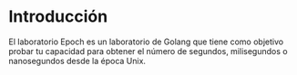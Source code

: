 # Introducción

El laboratorio Epoch es un laboratorio de Golang que tiene como objetivo probar tu capacidad para obtener el número de segundos, milisegundos o nanosegundos desde la época Unix.

